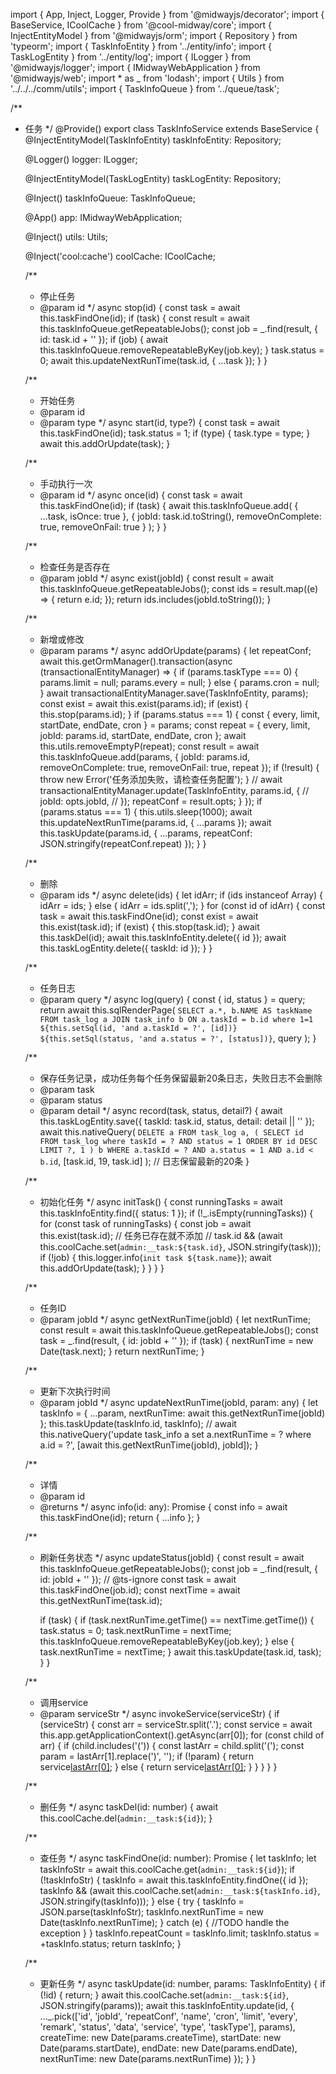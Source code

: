 import { App, Inject, Logger, Provide } from '@midwayjs/decorator';
import { BaseService, ICoolCache } from '@cool-midway/core';
import { InjectEntityModel } from '@midwayjs/orm';
import { Repository } from 'typeorm';
import { TaskInfoEntity } from '../entity/info';
import { TaskLogEntity } from '../entity/log';
import { ILogger } from '@midwayjs/logger';
import { IMidwayWebApplication } from '@midwayjs/web';
import * as _ from 'lodash';
import { Utils } from '../../../comm/utils';
import { TaskInfoQueue } from '../queue/task';

/**
 * 任务
 */
@Provide()
export class TaskInfoService extends BaseService {
    @InjectEntityModel(TaskInfoEntity)
    taskInfoEntity: Repository<TaskInfoEntity>;

    @Logger()
    logger: ILogger;

    @InjectEntityModel(TaskLogEntity)
    taskLogEntity: Repository<TaskLogEntity>;

    @Inject()
    taskInfoQueue: TaskInfoQueue;

    @App()
    app: IMidwayWebApplication;

    @Inject()
    utils: Utils;

    @Inject('cool:cache')
    coolCache: ICoolCache;

    /**
     * 停止任务
     * @param id
     */
    async stop(id) {
        const task = await this.taskFindOne(id);
        if (task) {
            const result = await this.taskInfoQueue.getRepeatableJobs();
            const job = _.find(result, { id: task.id + '' });
            if (job) {
                await this.taskInfoQueue.removeRepeatableByKey(job.key);
            }
            task.status = 0;
            await this.updateNextRunTime(task.id, { ...task });
        }
    }

    /**
     * 开始任务
     * @param id
     * @param type
     */
    async start(id, type?) {
        const task = await this.taskFindOne(id);
        task.status = 1;
        if (type) {
            task.type = type;
        }
        await this.addOrUpdate(task);
    }

    /**
     * 手动执行一次
     * @param id
     */
    async once(id) {
        const task = await this.taskFindOne(id);
        if (task) {
            await this.taskInfoQueue.add(
                {
                    ...task,
                    isOnce: true
                },
                {
                    jobId: task.id.toString(),
                    removeOnComplete: true,
                    removeOnFail: true
                }
            );
        }
    }

    /**
     * 检查任务是否存在
     * @param jobId
     */
    async exist(jobId) {
        const result = await this.taskInfoQueue.getRepeatableJobs();
        const ids = result.map((e) => {
            return e.id;
        });
        return ids.includes(jobId.toString());
    }

    /**
     * 新增或修改
     * @param params
     */
    async addOrUpdate(params) {
        let repeatConf;
        await this.getOrmManager().transaction(async (transactionalEntityManager) => {
            if (params.taskType === 0) {
                params.limit = null;
                params.every = null;
            } else {
                params.cron = null;
            }
            await transactionalEntityManager.save(TaskInfoEntity, params);
            const exist = await this.exist(params.id);
            if (exist) {
                this.stop(params.id);
            }
            if (params.status === 1) {
                const { every, limit, startDate, endDate, cron } = params;
                const repeat = {
                    every,
                    limit,
                    jobId: params.id,
                    startDate,
                    endDate,
                    cron
                };
                await this.utils.removeEmptyP(repeat);
                const result = await this.taskInfoQueue.add(params, {
                    jobId: params.id,
                    removeOnComplete: true,
                    removeOnFail: true,
                    repeat
                });
                if (!result) {
                    throw new Error('任务添加失败，请检查任务配置');
                }
                // await transactionalEntityManager.update(TaskInfoEntity, params.id, {
                //   jobId: opts.jobId,
                // });
                repeatConf = result.opts;
            }
        });
        if (params.status === 1) {
            this.utils.sleep(1000);
            await this.updateNextRunTime(params.id, { ...params });
            await this.taskUpdate(params.id, { ...params, repeatConf: JSON.stringify(repeatConf.repeat) });
        }
    }

    /**
     * 删除
     * @param ids
     */
    async delete(ids) {
        let idArr;
        if (ids instanceof Array) {
            idArr = ids;
        } else {
            idArr = ids.split(',');
        }
        for (const id of idArr) {
            const task = await this.taskFindOne(id);
            const exist = await this.exist(task.id);
            if (exist) {
                this.stop(task.id);
            }
            await this.taskDel(id);
            await this.taskInfoEntity.delete({ id });
            await this.taskLogEntity.delete({ taskId: id });
        }
    }

    /**
     * 任务日志
     * @param query
     */
    async log(query) {
        const { id, status } = query;
        return await this.sqlRenderPage(
            `
      SELECT
          a.*,
          b.NAME AS taskName
      FROM
      task_log a
      JOIN task_info b ON a.taskId = b.id
      where 1=1
      ${this.setSql(id, 'and a.taskId = ?', [id])}
      ${this.setSql(status, 'and a.status = ?', [status])}
      `,
            query
        );
    }

    /**
     * 保存任务记录，成功任务每个任务保留最新20条日志，失败日志不会删除
     * @param task
     * @param status
     * @param detail
     */
    async record(task, status, detail?) {
        await this.taskLogEntity.save({
            taskId: task.id,
            status,
            detail: detail || ''
        });
        await this.nativeQuery(
            `DELETE a
      FROM
      task_log a,
          ( SELECT id FROM task_log where taskId = ? AND status = 1 ORDER BY id DESC LIMIT ?, 1 ) b
      WHERE
      a.taskId = ? AND
      a.status = 1 AND
      a.id < b.id`,
            [task.id, 19, task.id]
        ); // 日志保留最新的20条
    }

    /**
     * 初始化任务
     */
    async initTask() {
        const runningTasks = await this.taskInfoEntity.find({ status: 1 });
        if (!_.isEmpty(runningTasks)) {
            for (const task of runningTasks) {
                const job = await this.exist(task.id); // 任务已存在就不添加
                // task.id && (await this.coolCache.set(`admin:__task:${task.id}`, JSON.stringify(task)));
                if (!job) {
                    this.logger.info(`init task ${task.name}`);
                    await this.addOrUpdate(task);
                }
            }
        }
    }

    /**
     * 任务ID
     * @param jobId
     */
    async getNextRunTime(jobId) {
        let nextRunTime;
        const result = await this.taskInfoQueue.getRepeatableJobs();
        const task = _.find(result, { id: jobId + '' });
        if (task) {
            nextRunTime = new Date(task.next);
        }
        return nextRunTime;
    }

    /**
     * 更新下次执行时间
     * @param jobId
     */
    async updateNextRunTime(jobId, param: any) {
        let taskInfo = { ...param, nextRunTime: await this.getNextRunTime(jobId) };
        this.taskUpdate(taskInfo.id, taskInfo);
        // await this.nativeQuery('update task_info a set a.nextRunTime = ? where a.id = ?', [await this.getNextRunTime(jobId), jobId]);
    }

    /**
     * 详情
     * @param id
     * @returns
     */
    async info(id: any): Promise<any> {
        const info = await this.taskFindOne(id);
        return {
            ...info
        };
    }

    /**
     * 刷新任务状态
     */
    async updateStatus(jobId) {
        const result = await this.taskInfoQueue.getRepeatableJobs();
        const job = _.find(result, { id: jobId + '' });
        // @ts-ignore
        const task = await this.taskFindOne(job.id);
        const nextTime = await this.getNextRunTime(task.id);

        if (task) {
            if (task.nextRunTime.getTime() == nextTime.getTime()) {
                task.status = 0;
                task.nextRunTime = nextTime;
                this.taskInfoQueue.removeRepeatableByKey(job.key);
            } else {
                task.nextRunTime = nextTime;
            }
            await this.taskUpdate(task.id, task);
        }
    }

    /**
     * 调用service
     * @param serviceStr
     */
    async invokeService(serviceStr) {
        if (serviceStr) {
            const arr = serviceStr.split('.');
            const service = await this.app.getApplicationContext().getAsync(arr[0]);
            for (const child of arr) {
                if (child.includes('(')) {
                    const lastArr = child.split('(');
                    const param = lastArr[1].replace(')', '');
                    if (!param) {
                        return service[lastArr[0]]();
                    } else {
                        return service[lastArr[0]](JSON.parse(param));
                    }
                }
            }
        }
    }

    /**
     * 删任务
     */
    async taskDel(id: number) {
        await this.coolCache.del(`admin:__task:${id}`);
    }

    /**
     * 查任务
     */
    async taskFindOne(id: number): Promise<TaskInfoEntity> {
        let taskInfo;
        let taskInfoStr = await this.coolCache.get(`admin:__task:${id}`);
        if (!taskInfoStr) {
            taskInfo = await this.taskInfoEntity.findOne({ id });
            taskInfo && (await this.coolCache.set(`admin:__task:${taskInfo.id}`, JSON.stringify(taskInfo)));
        } else {
            try {
                taskInfo = JSON.parse(taskInfoStr);
                taskInfo.nextRunTime = new Date(taskInfo.nextRunTime);
            } catch (e) {
                //TODO handle the exception
            }
        }
        taskInfo.repeatCount = taskInfo.limit;
        taskInfo.status = +taskInfo.status;
        return taskInfo;
    }

    /**
     * 更新任务
     */
    async taskUpdate(id: number, params: TaskInfoEntity) {
        if (!id) {
            return;
        }
        await this.coolCache.set(`admin:__task:${id}`, JSON.stringify(params));
        await this.taskInfoEntity.update(id, {
            ..._.pick(['id', 'jobId', 'repeatConf', 'name', 'cron', 'limit', 'every', 'remark', 'status', 'data', 'service', 'type', 'taskType'], params),
            createTime: new Date(params.createTime),
            startDate: new Date(params.startDate),
            endDate: new Date(params.endDate),
            nextRunTime: new Date(params.nextRunTime)
        });
    }
}
